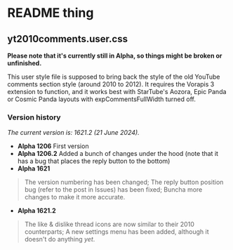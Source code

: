 # README thing

## yt2010comments.user.css

**Please note that it's currently still in Alpha, so things might be broken or unfinished.**

This user style file is supposed to bring back the style of the old YouTube comments section style (around 2010 to 2012).
It requires the Vorapis 3 extension to function, and it works best with StarTube's Aozora, Epic Panda or Cosmic Panda layouts with expCommentsFullWidth turned off.

### Version history

_The current version is: 1621.2 (21 June 2024)._

- **Alpha 1206** First version
- **Alpha 1206.2** Added a bunch of changes under the hood (note that it has a bug that places the reply button to the bottom)
- **Alpha 1621**
> The version numbering has been changed;
> The reply button position bug (refer to the post in Issues) has been fixed;
> Buncha more changes to make it more accurate.
- **Alpha 1621.2**
> The like & dislike thread icons are now similar to their 2010 counterparts;
> A new settings menu has been added, although it doesn't do anything _yet_.
